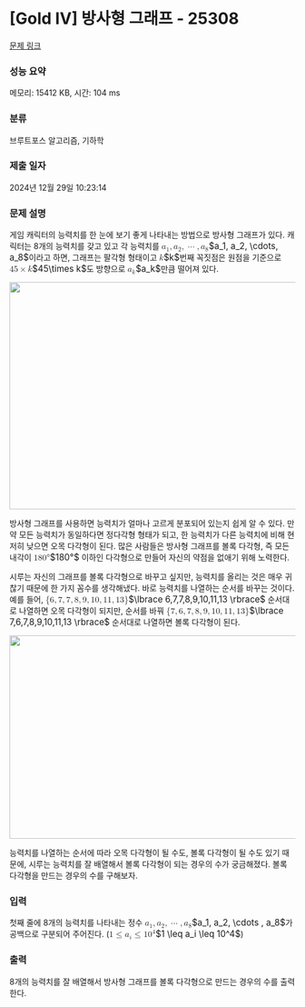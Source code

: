 # [Gold IV] 방사형 그래프 - 25308 

[문제 링크](https://www.acmicpc.net/problem/25308) 

### 성능 요약

메모리: 15412 KB, 시간: 104 ms

### 분류

브루트포스 알고리즘, 기하학

### 제출 일자

2024년 12월 29일 10:23:14

### 문제 설명

<p>게임 캐릭터의 능력치를 한 눈에 보기 좋게 나타내는 방법으로 방사형 그래프가 있다. 캐릭터는 8개의 능력치를 갖고 있고 각 능력치를 <mjx-container class="MathJax" jax="CHTML" style="font-size: 109%; position: relative;"><mjx-math class="MJX-TEX" aria-hidden="true"><mjx-msub><mjx-mi class="mjx-i"><mjx-c class="mjx-c1D44E TEX-I"></mjx-c></mjx-mi><mjx-script style="vertical-align: -0.15em;"><mjx-mn class="mjx-n" size="s"><mjx-c class="mjx-c31"></mjx-c></mjx-mn></mjx-script></mjx-msub><mjx-mo class="mjx-n"><mjx-c class="mjx-c2C"></mjx-c></mjx-mo><mjx-msub space="2"><mjx-mi class="mjx-i"><mjx-c class="mjx-c1D44E TEX-I"></mjx-c></mjx-mi><mjx-script style="vertical-align: -0.15em;"><mjx-mn class="mjx-n" size="s"><mjx-c class="mjx-c32"></mjx-c></mjx-mn></mjx-script></mjx-msub><mjx-mo class="mjx-n"><mjx-c class="mjx-c2C"></mjx-c></mjx-mo><mjx-mo class="mjx-n" space="2"><mjx-c class="mjx-c22EF"></mjx-c></mjx-mo><mjx-mo class="mjx-n" space="2"><mjx-c class="mjx-c2C"></mjx-c></mjx-mo><mjx-msub space="2"><mjx-mi class="mjx-i"><mjx-c class="mjx-c1D44E TEX-I"></mjx-c></mjx-mi><mjx-script style="vertical-align: -0.15em;"><mjx-mn class="mjx-n" size="s"><mjx-c class="mjx-c38"></mjx-c></mjx-mn></mjx-script></mjx-msub></mjx-math><mjx-assistive-mml unselectable="on" display="inline"><math xmlns="http://www.w3.org/1998/Math/MathML"><msub><mi>a</mi><mn>1</mn></msub><mo>,</mo><msub><mi>a</mi><mn>2</mn></msub><mo>,</mo><mo>⋯</mo><mo>,</mo><msub><mi>a</mi><mn>8</mn></msub></math></mjx-assistive-mml><span aria-hidden="true" class="no-mathjax mjx-copytext">$a_1, a_2, \cdots, a_8$</span></mjx-container>이라고 하면, 그래프는 팔각형 형태이고 <mjx-container class="MathJax" jax="CHTML" style="font-size: 109%; position: relative;"><mjx-math class="MJX-TEX" aria-hidden="true"><mjx-mi class="mjx-i"><mjx-c class="mjx-c1D458 TEX-I"></mjx-c></mjx-mi></mjx-math><mjx-assistive-mml unselectable="on" display="inline"><math xmlns="http://www.w3.org/1998/Math/MathML"><mi>k</mi></math></mjx-assistive-mml><span aria-hidden="true" class="no-mathjax mjx-copytext">$k$</span></mjx-container>번째 꼭짓점은 원점을 기준으로 <mjx-container class="MathJax" jax="CHTML" style="font-size: 109%; position: relative;"><mjx-math class="MJX-TEX" aria-hidden="true"><mjx-mn class="mjx-n"><mjx-c class="mjx-c34"></mjx-c><mjx-c class="mjx-c35"></mjx-c></mjx-mn><mjx-mo class="mjx-n" space="3"><mjx-c class="mjx-cD7"></mjx-c></mjx-mo><mjx-mi class="mjx-i" space="3"><mjx-c class="mjx-c1D458 TEX-I"></mjx-c></mjx-mi></mjx-math><mjx-assistive-mml unselectable="on" display="inline"><math xmlns="http://www.w3.org/1998/Math/MathML"><mn>45</mn><mo>×</mo><mi>k</mi></math></mjx-assistive-mml><span aria-hidden="true" class="no-mathjax mjx-copytext">$45\times k$</span></mjx-container>도 방향으로 <mjx-container class="MathJax" jax="CHTML" style="font-size: 109%; position: relative;"><mjx-math class="MJX-TEX" aria-hidden="true"><mjx-msub><mjx-mi class="mjx-i"><mjx-c class="mjx-c1D44E TEX-I"></mjx-c></mjx-mi><mjx-script style="vertical-align: -0.15em;"><mjx-mi class="mjx-i" size="s"><mjx-c class="mjx-c1D458 TEX-I"></mjx-c></mjx-mi></mjx-script></mjx-msub></mjx-math><mjx-assistive-mml unselectable="on" display="inline"><math xmlns="http://www.w3.org/1998/Math/MathML"><msub><mi>a</mi><mi>k</mi></msub></math></mjx-assistive-mml><span aria-hidden="true" class="no-mathjax mjx-copytext">$a_k$</span></mjx-container>만큼 떨어져 있다.</p>

<p style="text-align: center;"><img alt="" src="https://upload.acmicpc.net/43d13e2d-6736-49e1-a0ef-d3a079ca7b49/-/preview/" style="height: 400px; width: 600px;"></p>

<p>방사형 그래프를 사용하면 능력치가 얼마나 고르게 분포되어 있는지 쉽게 알 수 있다. 만약 모든 능력치가 동일하다면 정다각형 형태가 되고, 한 능력치가 다른 능력치에 비해 현저히 낮으면 오목 다각형이 된다. 많은 사람들은 방사형 그래프를 볼록 다각형, 즉 모든 내각이 <mjx-container class="MathJax" jax="CHTML" style="font-size: 109%; position: relative;"><mjx-math class="MJX-TEX" aria-hidden="true"><mjx-mn class="mjx-n"><mjx-c class="mjx-c31"></mjx-c><mjx-c class="mjx-c38"></mjx-c><mjx-c class="mjx-c30"></mjx-c></mjx-mn><mjx-texatom texclass="ORD"><mjx-mo class="mjx-n"><mjx-c class="mjx-cB0"></mjx-c></mjx-mo></mjx-texatom></mjx-math><mjx-assistive-mml unselectable="on" display="inline"><math xmlns="http://www.w3.org/1998/Math/MathML"><mn>180</mn><mrow data-mjx-texclass="ORD"><mo data-mjx-pseudoscript="true">°</mo></mrow></math></mjx-assistive-mml><span aria-hidden="true" class="no-mathjax mjx-copytext">$180°$</span></mjx-container> 이하인 다각형으로 만들어 자신의 약점을 없애기 위해 노력한다.</p>

<p>시루는 자신의 그래프를 볼록 다각형으로 바꾸고 싶지만, 능력치를 올리는 것은 매우 귀찮기 때문에 한 가지 꼼수를 생각해냈다. 바로 능력치를 나열하는 순서를 바꾸는 것이다. 예를 들어, <mjx-container class="MathJax" jax="CHTML" style="font-size: 109%; position: relative;"><mjx-math class="MJX-TEX" aria-hidden="true"><mjx-mo class="mjx-n"><mjx-c class="mjx-c7B"></mjx-c></mjx-mo><mjx-mn class="mjx-n"><mjx-c class="mjx-c36"></mjx-c></mjx-mn><mjx-mo class="mjx-n"><mjx-c class="mjx-c2C"></mjx-c></mjx-mo><mjx-mn class="mjx-n" space="2"><mjx-c class="mjx-c37"></mjx-c></mjx-mn><mjx-mo class="mjx-n"><mjx-c class="mjx-c2C"></mjx-c></mjx-mo><mjx-mn class="mjx-n" space="2"><mjx-c class="mjx-c37"></mjx-c></mjx-mn><mjx-mo class="mjx-n"><mjx-c class="mjx-c2C"></mjx-c></mjx-mo><mjx-mn class="mjx-n" space="2"><mjx-c class="mjx-c38"></mjx-c></mjx-mn><mjx-mo class="mjx-n"><mjx-c class="mjx-c2C"></mjx-c></mjx-mo><mjx-mn class="mjx-n" space="2"><mjx-c class="mjx-c39"></mjx-c></mjx-mn><mjx-mo class="mjx-n"><mjx-c class="mjx-c2C"></mjx-c></mjx-mo><mjx-mn class="mjx-n" space="2"><mjx-c class="mjx-c31"></mjx-c><mjx-c class="mjx-c30"></mjx-c></mjx-mn><mjx-mo class="mjx-n"><mjx-c class="mjx-c2C"></mjx-c></mjx-mo><mjx-mn class="mjx-n" space="2"><mjx-c class="mjx-c31"></mjx-c><mjx-c class="mjx-c31"></mjx-c></mjx-mn><mjx-mo class="mjx-n"><mjx-c class="mjx-c2C"></mjx-c></mjx-mo><mjx-mn class="mjx-n" space="2"><mjx-c class="mjx-c31"></mjx-c><mjx-c class="mjx-c33"></mjx-c></mjx-mn><mjx-mo class="mjx-n"><mjx-c class="mjx-c7D"></mjx-c></mjx-mo></mjx-math><mjx-assistive-mml unselectable="on" display="inline"><math xmlns="http://www.w3.org/1998/Math/MathML"><mo fence="false" stretchy="false">{</mo><mn>6</mn><mo>,</mo><mn>7</mn><mo>,</mo><mn>7</mn><mo>,</mo><mn>8</mn><mo>,</mo><mn>9</mn><mo>,</mo><mn>10</mn><mo>,</mo><mn>11</mn><mo>,</mo><mn>13</mn><mo fence="false" stretchy="false">}</mo></math></mjx-assistive-mml><span aria-hidden="true" class="no-mathjax mjx-copytext">$\lbrace 6,7,7,8,9,10,11,13 \rbrace$</span></mjx-container> 순서대로 나열하면 오목 다각형이 되지만, 순서를 바꿔 <mjx-container class="MathJax" jax="CHTML" style="font-size: 109%; position: relative;"><mjx-math class="MJX-TEX" aria-hidden="true"><mjx-mo class="mjx-n"><mjx-c class="mjx-c7B"></mjx-c></mjx-mo><mjx-mn class="mjx-n"><mjx-c class="mjx-c37"></mjx-c></mjx-mn><mjx-mo class="mjx-n"><mjx-c class="mjx-c2C"></mjx-c></mjx-mo><mjx-mn class="mjx-n" space="2"><mjx-c class="mjx-c36"></mjx-c></mjx-mn><mjx-mo class="mjx-n"><mjx-c class="mjx-c2C"></mjx-c></mjx-mo><mjx-mn class="mjx-n" space="2"><mjx-c class="mjx-c37"></mjx-c></mjx-mn><mjx-mo class="mjx-n"><mjx-c class="mjx-c2C"></mjx-c></mjx-mo><mjx-mn class="mjx-n" space="2"><mjx-c class="mjx-c38"></mjx-c></mjx-mn><mjx-mo class="mjx-n"><mjx-c class="mjx-c2C"></mjx-c></mjx-mo><mjx-mn class="mjx-n" space="2"><mjx-c class="mjx-c39"></mjx-c></mjx-mn><mjx-mo class="mjx-n"><mjx-c class="mjx-c2C"></mjx-c></mjx-mo><mjx-mn class="mjx-n" space="2"><mjx-c class="mjx-c31"></mjx-c><mjx-c class="mjx-c30"></mjx-c></mjx-mn><mjx-mo class="mjx-n"><mjx-c class="mjx-c2C"></mjx-c></mjx-mo><mjx-mn class="mjx-n" space="2"><mjx-c class="mjx-c31"></mjx-c><mjx-c class="mjx-c31"></mjx-c></mjx-mn><mjx-mo class="mjx-n"><mjx-c class="mjx-c2C"></mjx-c></mjx-mo><mjx-mn class="mjx-n" space="2"><mjx-c class="mjx-c31"></mjx-c><mjx-c class="mjx-c33"></mjx-c></mjx-mn><mjx-mo class="mjx-n"><mjx-c class="mjx-c7D"></mjx-c></mjx-mo></mjx-math><mjx-assistive-mml unselectable="on" display="inline"><math xmlns="http://www.w3.org/1998/Math/MathML"><mo fence="false" stretchy="false">{</mo><mn>7</mn><mo>,</mo><mn>6</mn><mo>,</mo><mn>7</mn><mo>,</mo><mn>8</mn><mo>,</mo><mn>9</mn><mo>,</mo><mn>10</mn><mo>,</mo><mn>11</mn><mo>,</mo><mn>13</mn><mo fence="false" stretchy="false">}</mo></math></mjx-assistive-mml><span aria-hidden="true" class="no-mathjax mjx-copytext">$\lbrace 7,6,7,8,9,10,11,13 \rbrace$</span></mjx-container> 순서대로 나열하면 볼록 다각형이 된다.</p>

<p style="text-align: center;"><img alt="" src="https://upload.acmicpc.net/b1b6476b-78bc-426a-a826-b3be44aff8d5/-/preview/" style="height: 358px; width: 1000px;"></p>

<p>능력치를 나열하는 순서에 따라 오목 다각형이 될 수도, 볼록 다각형이 될 수도 있기 때문에, 시루는 능력치를 잘 배열해서 볼록 다각형이 되는 경우의 수가 궁금해졌다. 볼록 다각형을 만드는 경우의 수를 구해보자.</p>

### 입력 

 <p>첫째 줄에 8개의 능력치를 나타내는 정수 <mjx-container class="MathJax" jax="CHTML" style="font-size: 109%; position: relative;"><mjx-math class="MJX-TEX" aria-hidden="true"><mjx-msub><mjx-mi class="mjx-i"><mjx-c class="mjx-c1D44E TEX-I"></mjx-c></mjx-mi><mjx-script style="vertical-align: -0.15em;"><mjx-mn class="mjx-n" size="s"><mjx-c class="mjx-c31"></mjx-c></mjx-mn></mjx-script></mjx-msub><mjx-mo class="mjx-n"><mjx-c class="mjx-c2C"></mjx-c></mjx-mo><mjx-msub space="2"><mjx-mi class="mjx-i"><mjx-c class="mjx-c1D44E TEX-I"></mjx-c></mjx-mi><mjx-script style="vertical-align: -0.15em;"><mjx-mn class="mjx-n" size="s"><mjx-c class="mjx-c32"></mjx-c></mjx-mn></mjx-script></mjx-msub><mjx-mo class="mjx-n"><mjx-c class="mjx-c2C"></mjx-c></mjx-mo><mjx-mo class="mjx-n" space="2"><mjx-c class="mjx-c22EF"></mjx-c></mjx-mo><mjx-mo class="mjx-n" space="2"><mjx-c class="mjx-c2C"></mjx-c></mjx-mo><mjx-msub space="2"><mjx-mi class="mjx-i"><mjx-c class="mjx-c1D44E TEX-I"></mjx-c></mjx-mi><mjx-script style="vertical-align: -0.15em;"><mjx-mn class="mjx-n" size="s"><mjx-c class="mjx-c38"></mjx-c></mjx-mn></mjx-script></mjx-msub></mjx-math><mjx-assistive-mml unselectable="on" display="inline"><math xmlns="http://www.w3.org/1998/Math/MathML"><msub><mi>a</mi><mn>1</mn></msub><mo>,</mo><msub><mi>a</mi><mn>2</mn></msub><mo>,</mo><mo>⋯</mo><mo>,</mo><msub><mi>a</mi><mn>8</mn></msub></math></mjx-assistive-mml><span aria-hidden="true" class="no-mathjax mjx-copytext">$a_1, a_2, \cdots , a_8$</span></mjx-container>가 공백으로 구분되어 주어진다. (<mjx-container class="MathJax" jax="CHTML" style="font-size: 109%; position: relative;"><mjx-math class="MJX-TEX" aria-hidden="true"><mjx-mn class="mjx-n"><mjx-c class="mjx-c31"></mjx-c></mjx-mn><mjx-mo class="mjx-n" space="4"><mjx-c class="mjx-c2264"></mjx-c></mjx-mo><mjx-msub space="4"><mjx-mi class="mjx-i"><mjx-c class="mjx-c1D44E TEX-I"></mjx-c></mjx-mi><mjx-script style="vertical-align: -0.15em;"><mjx-mi class="mjx-i" size="s"><mjx-c class="mjx-c1D456 TEX-I"></mjx-c></mjx-mi></mjx-script></mjx-msub><mjx-mo class="mjx-n" space="4"><mjx-c class="mjx-c2264"></mjx-c></mjx-mo><mjx-msup space="4"><mjx-mn class="mjx-n"><mjx-c class="mjx-c31"></mjx-c><mjx-c class="mjx-c30"></mjx-c></mjx-mn><mjx-script style="vertical-align: 0.393em;"><mjx-mn class="mjx-n" size="s"><mjx-c class="mjx-c34"></mjx-c></mjx-mn></mjx-script></mjx-msup></mjx-math><mjx-assistive-mml unselectable="on" display="inline"><math xmlns="http://www.w3.org/1998/Math/MathML"><mn>1</mn><mo>≤</mo><msub><mi>a</mi><mi>i</mi></msub><mo>≤</mo><msup><mn>10</mn><mn>4</mn></msup></math></mjx-assistive-mml><span aria-hidden="true" class="no-mathjax mjx-copytext">$1 \leq a_i \leq 10^4$</span></mjx-container>)</p>

### 출력 

 <p>8개의 능력치를 잘 배열해서 방사형 그래프를 볼록 다각형으로 만드는 경우의 수를 출력한다.</p>

